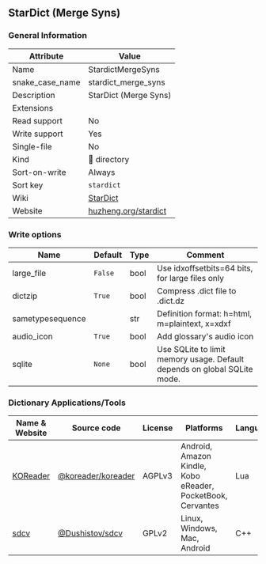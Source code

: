 ## StarDict (Merge Syns)

### General Information

| Attribute       | Value                                                |
| --------------- | ---------------------------------------------------- |
| Name            | StardictMergeSyns                                    |
| snake_case_name | stardict_merge_syns                                  |
| Description     | StarDict (Merge Syns)                                |
| Extensions      |                                                      |
| Read support    | No                                                   |
| Write support   | Yes                                                  |
| Single-file     | No                                                   |
| Kind            | 📁 directory                                          |
| Sort-on-write   | Always                                               |
| Sort key        | `stardict`                                           |
| Wiki            | [StarDict](https://en.wikipedia.org/wiki/StarDict)   |
| Website         | [huzheng.org/stardict](http://huzheng.org/stardict/) |

### Write options

| Name             | Default | Type | Comment                                                                  |
| ---------------- | ------- | ---- | ------------------------------------------------------------------------ |
| large_file       | `False` | bool | Use idxoffsetbits=64 bits, for large files only                          |
| dictzip          | `True`  | bool | Compress .dict file to .dict.dz                                          |
| sametypesequence |         | str  | Definition format: h=html, m=plaintext, x=xdxf                           |
| audio_icon       | `True`  | bool | Add glossary's audio icon                                                |
| sqlite           | `None`  | bool | Use SQLite to limit memory usage. Default depends on global SQLite mode. |

### Dictionary Applications/Tools

| Name & Website                            | Source code                                                | License | Platforms                                                   | Language |
| ----------------------------------------- | ---------------------------------------------------------- | ------- | ----------------------------------------------------------- | -------- |
| [KOReader](http://koreader.rocks/)        | [@koreader/koreader](https://github.com/koreader/koreader) | AGPLv3  | Android, Amazon Kindle, Kobo eReader, PocketBook, Cervantes | Lua      |
| [sdcv](https://dushistov.github.io/sdcv/) | [@Dushistov/sdcv](https://github.com/Dushistov/sdcv)       | GPLv2   | Linux, Windows, Mac, Android                                | C++      |

